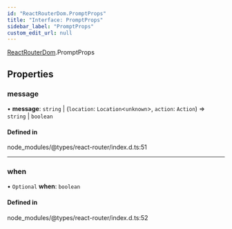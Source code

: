 ```yaml
---
id: "ReactRouterDom.PromptProps"
title: "Interface: PromptProps"
sidebar_label: "PromptProps"
custom_edit_url: null
---
```


[ReactRouterDom](../namespaces/ReactRouterDom.md).PromptProps

## Properties

### message

• **message**: `string` \| (`location`: `Location`<`unknown`\>, `action`: `Action`) => `string` \| `boolean`

#### Defined in

node_modules/@types/react-router/index.d.ts:51

___

### when

• `Optional` **when**: `boolean`

#### Defined in

node_modules/@types/react-router/index.d.ts:52
